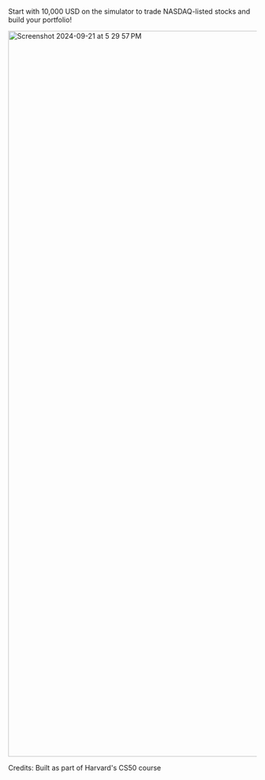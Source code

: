 Start with 10,000 USD on the simulator to trade NASDAQ-listed stocks and build your portfolio!

<img width="1471" alt="Screenshot 2024-09-21 at 5 29 57 PM" src="https://github.com/user-attachments/assets/d6cd1aa3-b1ac-49d6-9f00-4d680a524a0a">


Credits: Built as part of Harvard's CS50 course
